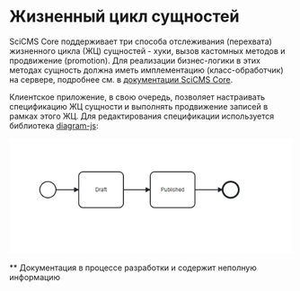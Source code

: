 # Жизненный цикл сущностей

SciCMS Core поддерживает три способа отслеживания (перехвата) жизненного цикла (ЖЦ) сущностей - хуки, вызов кастомных методов и продвижение (promotion).
Для реализации бизнес-логики в этих методах сущность должна иметь имплементацию (класс-обработчик) на сервере, подробнее см. в [документации SciCMS Core](https://github.com/borisblack/scicms-core/blob/main/docs/ru/lifecycle.md "Жизненный цикл сущностей").

Клиентское приложение, в свою очередь, позволяет настраивать спецификацию ЖЦ сущности и выполнять продвижение записей в рамках этого ЖЦ.
Для редактирования спецификации используется библиотека [diagram-js](https://github.com/bpmn-io/diagram-js):

![Спецификация жизненного цикла сущности](/docs/img/lifecycle.png "Спецификация жизненного цикла сущности")

** Документация в процессе разработки и содержит неполную информацию